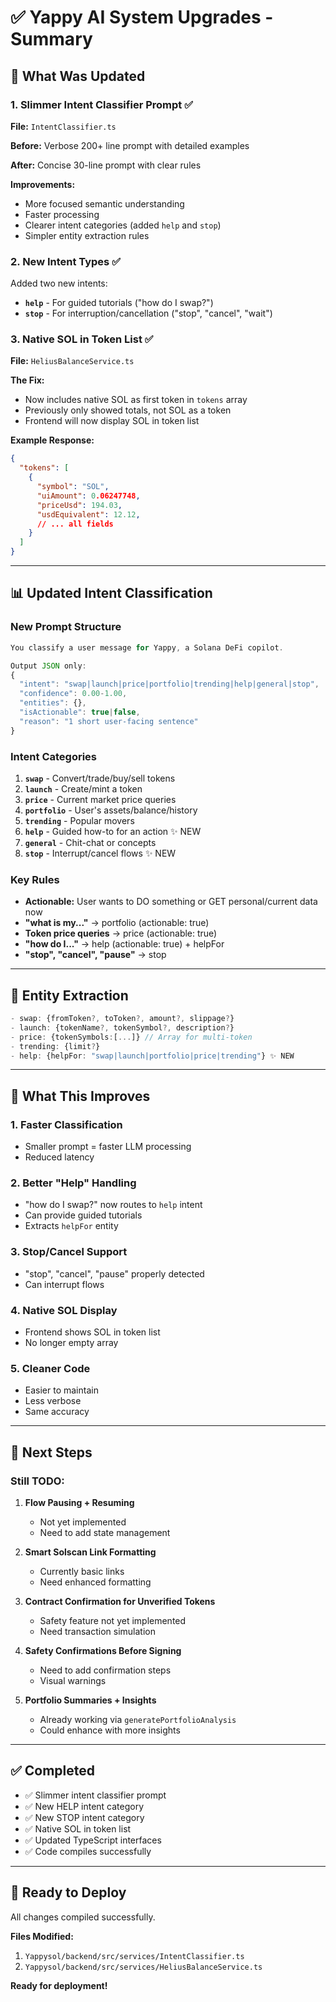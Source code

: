 # ✅ Yappy AI System Upgrades - Summary

## 🎯 What Was Updated

### 1. **Slimmer Intent Classifier Prompt** ✅
**File:** `IntentClassifier.ts`

**Before:** Verbose 200+ line prompt with detailed examples

**After:** Concise 30-line prompt with clear rules

**Improvements:**
- More focused semantic understanding
- Faster processing
- Clearer intent categories (added `help` and `stop`)
- Simpler entity extraction rules

### 2. **New Intent Types** ✅
Added two new intents:
- **`help`** - For guided tutorials ("how do I swap?")
- **`stop`** - For interruption/cancellation ("stop", "cancel", "wait")

### 3. **Native SOL in Token List** ✅
**File:** `HeliusBalanceService.ts`

**The Fix:**
- Now includes native SOL as first token in `tokens` array
- Previously only showed totals, not SOL as a token
- Frontend will now display SOL in token list

**Example Response:**
```json
{
  "tokens": [
    {
      "symbol": "SOL",
      "uiAmount": 0.06247748,
      "priceUsd": 194.03,
      "usdEquivalent": 12.12,
      // ... all fields
    }
  ]
}
```

---

## 📊 Updated Intent Classification

### New Prompt Structure

```typescript
You classify a user message for Yappy, a Solana DeFi copilot.

Output JSON only:
{
  "intent": "swap|launch|price|portfolio|trending|help|general|stop",
  "confidence": 0.00-1.00,
  "entities": {},
  "isActionable": true|false,
  "reason": "1 short user-facing sentence"
}
```

### Intent Categories

1. **`swap`** - Convert/trade/buy/sell tokens
2. **`launch`** - Create/mint a token
3. **`price`** - Current market price queries
4. **`portfolio`** - User's assets/balance/history
5. **`trending`** - Popular movers
6. **`help`** - Guided how-to for an action ✨ NEW
7. **`general`** - Chit-chat or concepts
8. **`stop`** - Interrupt/cancel flows ✨ NEW

### Key Rules

- **Actionable:** User wants to DO something or GET personal/current data now
- **"what is my..."** → portfolio (actionable: true)
- **Token price queries** → price (actionable: true)
- **"how do I..."** → help (actionable: true) + helpFor
- **"stop", "cancel", "pause"** → stop

---

## 🎯 Entity Extraction

```typescript
- swap: {fromToken?, toToken?, amount?, slippage?}
- launch: {tokenName?, tokenSymbol?, description?}
- price: {tokenSymbols:[...]} // Array for multi-token
- trending: {limit?}
- help: {helpFor: "swap|launch|portfolio|price|trending"} ✨ NEW
```

---

## 🚀 What This Improves

### 1. **Faster Classification**
- Smaller prompt = faster LLM processing
- Reduced latency

### 2. **Better "Help" Handling**
- "how do I swap?" now routes to `help` intent
- Can provide guided tutorials
- Extracts `helpFor` entity

### 3. **Stop/Cancel Support**
- "stop", "cancel", "pause" properly detected
- Can interrupt flows

### 4. **Native SOL Display**
- Frontend shows SOL in token list
- No longer empty array

### 5. **Cleaner Code**
- Easier to maintain
- Less verbose
- Same accuracy

---

## 📝 Next Steps

### Still TODO:

1. **Flow Pausing + Resuming** 
   - Not yet implemented
   - Need to add state management

2. **Smart Solscan Link Formatting**
   - Currently basic links
   - Need enhanced formatting

3. **Contract Confirmation for Unverified Tokens**
   - Safety feature not yet implemented
   - Need transaction simulation

4. **Safety Confirmations Before Signing**
   - Need to add confirmation steps
   - Visual warnings

5. **Portfolio Summaries + Insights**
   - Already working via `generatePortfolioAnalysis`
   - Could enhance with more insights

---

## ✅ Completed

- ✅ Slimmer intent classifier prompt
- ✅ New HELP intent category
- ✅ New STOP intent category
- ✅ Native SOL in token list
- ✅ Updated TypeScript interfaces
- ✅ Code compiles successfully

---

## 🎯 Ready to Deploy

All changes compiled successfully. 

**Files Modified:**
1. `Yappysol/backend/src/services/IntentClassifier.ts`
2. `Yappysol/backend/src/services/HeliusBalanceService.ts`

**Ready for deployment!**

